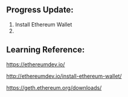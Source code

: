 ## Progress Update:

1. Install Ethereum Wallet
2. 

## Learning Reference: 


https://ethereumdev.io/

http://ethereumdev.io/install-ethereum-wallet/

https://geth.ethereum.org/downloads/

